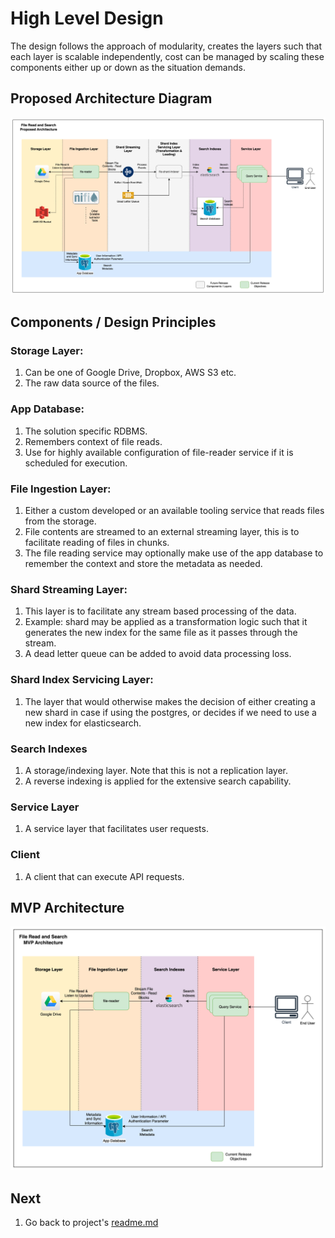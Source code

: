 # High Level Design

The design follows the approach of modularity,
creates the layers such that each layer is scalable
independently, cost can be managed by scaling these
components either up or down as the situation demands.

## Proposed Architecture Diagram

<img src="./diagrams/proposed-architecture.png" alt="architecture-diagram" />

## Components / Design Principles

### Storage Layer:
1. Can be one of Google Drive, Dropbox, AWS S3 etc.
2. The raw data source of the files.

### App Database:
1. The solution specific RDBMS.
2. Remembers context of file reads.
3. Use for highly available configuration of file-reader service
   if it is scheduled for execution.

### File Ingestion Layer:
1. Either a custom developed or an available tooling service that reads
   files from the storage.
2. File contents are streamed to an external streaming layer, this is to
   facilitate reading of files in chunks.
3. The file reading service may optionally make use of the app
   database to remember the context and store the metadata as needed.

### Shard Streaming Layer:
1. This layer is to facilitate any stream based processing of the data.
2. Example: shard may be applied as a transformation logic
   such that it generates the new index for the same file
   as it passes through the stream.
3. A dead letter queue can be added to avoid data processing loss.

### Shard Index Servicing Layer:
1. The layer that would otherwise makes the decision of either creating
   a new shard in case if using the postgres, or decides if we need to
   use a new index for elasticsearch.

### Search Indexes
1. A storage/indexing layer. Note that this is not a replication layer.
2. A reverse indexing is applied for the extensive search capability.

### Service Layer
1. A service layer that facilitates user requests.

### Client
1. A client that can execute API requests.

## MVP Architecture

<img src="./diagrams/mvp-architecture.png" alt="mvp-architecture-diagram" />

## Next

1. Go back to project's [readme.md](../../readme.md)
